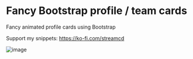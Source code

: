 # Fancy Bootstrap profile / team cards
Fancy animated profile cards using Bootstrap

Support my snippets: https://ko-fi.com/streamcd

![image](https://user-images.githubusercontent.com/11877277/168477672-6de33cb2-9f0f-47f3-821e-3492f0f3ad2f.png)
